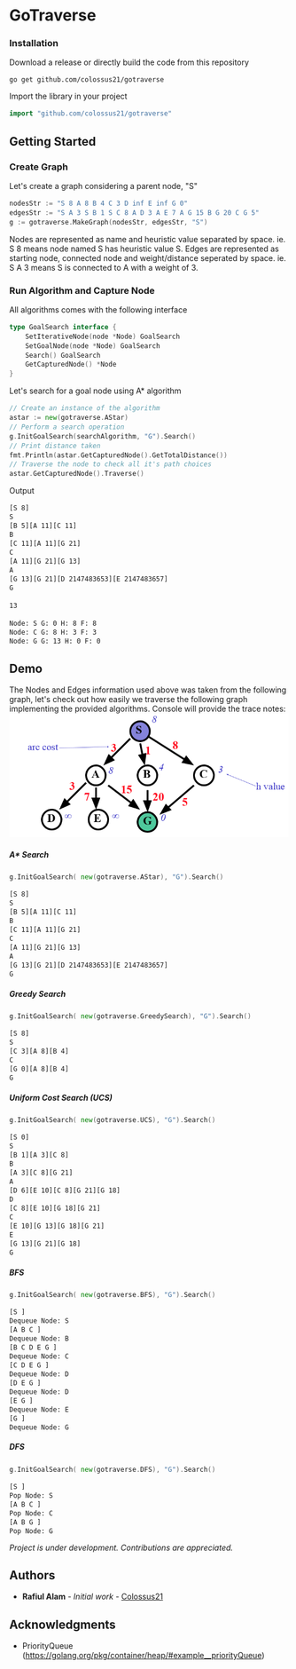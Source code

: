 # GoTraverse
### Installation
Download a release or directly build the code from this repository
```
go get github.com/colossus21/gotraverse
```
Import the library in your project
```go
import "github.com/colossus21/gotraverse"
``` 

## Getting Started
### Create Graph

Let's create a graph considering a parent node, "S"

```go 
nodesStr := "S 8 A 8 B 4 C 3 D inf E inf G 0"
edgesStr := "S A 3 S B 1 S C 8 A D 3 A E 7 A G 15 B G 20 C G 5"
g := gotraverse.MakeGraph(nodesStr, edgesStr, "S") 
```
Nodes are represented as name and heuristic value separated by space. ie. S 8 means node named S has heuristic value S. Edges are represented as starting node, connected node and weight/distance seperated by space. ie. S A 3 means S is connected to A with a weight of 3. 

### Run Algorithm and Capture Node

All algorithms comes with the following interface

```go
type GoalSearch interface {
	SetIterativeNode(node *Node) GoalSearch
	SetGoalNode(node *Node) GoalSearch
	Search() GoalSearch
	GetCapturedNode() *Node
}
```
Let's search for a goal node using A* algorithm
```go
// Create an instance of the algorithm
astar := new(gotraverse.AStar)
// Perform a search operation
g.InitGoalSearch(searchAlgorithm, "G").Search()
// Print distance taken
fmt.Println(astar.GetCapturedNode().GetTotalDistance())
// Traverse the node to check all it's path choices
astar.GetCapturedNode().Traverse()
```
Output
```
[S 8]
S
[B 5][A 11][C 11]
B
[C 11][A 11][G 21]
C
[A 11][G 21][G 13]
A
[G 13][G 21][D 2147483653][E 2147483657]
G

13

Node: S G: 0 H: 8 F: 8
Node: C G: 8 H: 3 F: 3
Node: G G: 13 H: 0 F: 0
```


## Demo
The Nodes and Edges information used above was taken from the following graph, let's check out how easily we traverse the following graph implementing the provided algorithms. Console will provide the trace notes:
![alt text](/img/Graph.png)

##### A* Search
```go
g.InitGoalSearch( new(gotraverse.AStar), "G").Search()
```
```
[S 8]
S
[B 5][A 11][C 11]
B
[C 11][A 11][G 21]
C
[A 11][G 21][G 13]
A
[G 13][G 21][D 2147483653][E 2147483657]
G
```

##### Greedy Search
```go
g.InitGoalSearch( new(gotraverse.GreedySearch), "G").Search()
```
```
[S 8]
S
[C 3][A 8][B 4]
C
[G 0][A 8][B 4]
G
```
##### Uniform Cost Search (UCS)
```go
g.InitGoalSearch( new(gotraverse.UCS), "G").Search()
```
```
[S 0]
S
[B 1][A 3][C 8]
B
[A 3][C 8][G 21]
A
[D 6][E 10][C 8][G 21][G 18]
D
[C 8][E 10][G 18][G 21]
C
[E 10][G 13][G 18][G 21]
E
[G 13][G 21][G 18]
G
```
##### BFS
```go
g.InitGoalSearch( new(gotraverse.BFS), "G").Search()
```
```
[S ]
Dequeue Node: S
[A B C ]
Dequeue Node: B
[B C D E G ]
Dequeue Node: C
[C D E G ]
Dequeue Node: D
[D E G ]
Dequeue Node: D
[E G ]
Dequeue Node: E
[G ]
Dequeue Node: G
```
##### DFS
```go
g.InitGoalSearch( new(gotraverse.DFS), "G").Search()
```
```
[S ]
Pop Node: S
[A B C ]
Pop Node: C
[A B G ]
Pop Node: G
```


*Project is under development. Contributions are appreciated.*   


## Authors

* **Rafiul Alam** - *Initial work* - [Colossus21](https://github.com/colossus21)


## Acknowledgments

* PriorityQueue (https://golang.org/pkg/container/heap/#example__priorityQueue)
